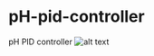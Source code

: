 # pH-pid-controller
pH PID controller
![alt text](https://github.com/captainigloo/pH-pid-controller/blob/master/docs/PID-Ctrl.png "")
